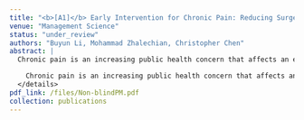 ```yaml
---
title: "<b>[A1]</b> Early Intervention for Chronic Pain: Reducing Surgeries, Healthcare Utilization and Costs"
venue: "Management Science"
status: "under_review"
authors: "Buyun Li, Mohammad Zhalechian, Christopher Chen"
abstract: |
  Chronic pain is an increasing public health concern that affects an estimated 50 million adults in the United States each year and contributes to substantial healthcare costs and lost productivity. We examine whether early intervention by pain management specialists can reduce surgeries and costs.<details class="abs"><summary>Show Full Abstract</summary>

    Chronic pain is an increasing public health concern that affects an estimated 50 million adults in the United States each year and contributes to substantial healthcare costs and lost productivity. We examine whether early intervention by pain management specialists can reduce surgeries and costs. Leveraging a 2019 pilot program by insurers that eliminated copays and deductibles for three physical therapy sessions for low back pain patients across five states, we implement a novel two-stage model that employs a difference-in-differences (DiD) estimate as an instrumental variable (IV). The first stage estimates the exogenous change in the likelihood of patients receiving early pain management intervention in a DiD framework. The second stage uses the change as an IV for early pain management intervention. We find that early intervention significantly reduces healthcare utilization, costs, surgeries, and opioid reliance for patients with new-onset chronic pain. We validated our findings using insurance claims from a chronic-pain specialist network in Southern California. Our work provides large-scale causal evidence of the value of strategically shifting PM consultation in the care trajectory and underscores the critical need for providers, payers, and policymakers to restructure referral pathways and benefit designs to prioritize timely pain management specialist access.
  </details>
pdf_link: /files/Non-blindPM.pdf
collection: publications
---
```

